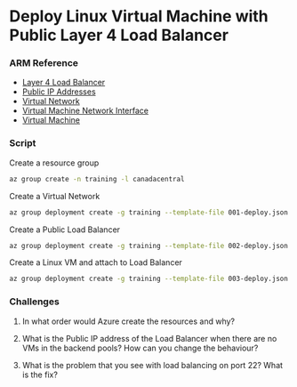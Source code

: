 # Deploy Linux Virtual Machine with Public Layer 4 Load Balancer

### ARM Reference

* [Layer 4 Load Balancer](https://docs.microsoft.com/en-us/azure/templates/microsoft.network/loadbalancers)
* [Public IP Addresses](https://docs.microsoft.com/en-us/azure/templates/microsoft.network/publicipaddresses)
* [Virtual Network](https://docs.microsoft.com/en-us/azure/templates/microsoft.network/virtualnetworks)
* [Virtual Machine Network Interface](https://docs.microsoft.com/en-us/azure/templates/microsoft.network/networkinterfaces)
* [Virtual Machine](https://docs.microsoft.com/en-us/azure/templates/microsoft.compute/virtualmachines)


### Script

Create a resource group
```bash
az group create -n training -l canadacentral
```

Create a Virtual Network
```bash
az group deployment create -g training --template-file 001-deploy.json
```

Create a Public Load Balancer
```bash
az group deployment create -g training --template-file 002-deploy.json
```

Create a Linux VM and attach to Load Balancer
```bash
az group deployment create -g training --template-file 003-deploy.json
```

### Challenges

1. In what order would Azure create the resources and why?

2. What is the Public IP address of the Load Balancer when there are no VMs in the backend pools?  How can you change the behaviour?

3. What is the problem that you see with load balancing on port 22?  What is the fix?